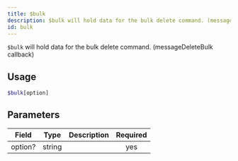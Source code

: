 ```yaml
---
title: $bulk 
description: $bulk will hold data for the bulk delete command. (messageDeleteBulk callback)
id: bulk
---
```


`$bulk` will hold data for the bulk delete command. (messageDeleteBulk callback)

## Usage

```php
$bulk[option]
```

## Parameters 


| Field     | Type    | Description                                        | Required |
|-----------|---------|----------------------------------------------------| :------: |
| option?    | string  |                              | yes      |
